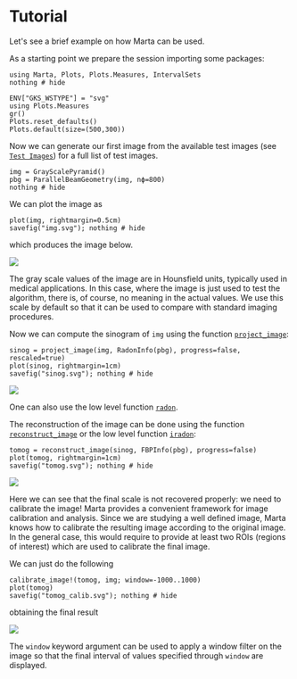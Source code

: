 # Tutorial

Let's see a brief example on how Marta can be used.

As a starting point we prepare the session importing some
packages:

```@example ex_img
using Marta, Plots, Plots.Measures, IntervalSets
nothing # hide
```

```@setup ex_img
ENV["GKS_WSTYPE"] = "svg"
using Plots.Measures
gr()
Plots.reset_defaults()
Plots.default(size=(500,300))
```

Now we can generate our first image from the available test
images (see [`Test Images`](@ref)) for a full list of test
images.

```@example ex_img
img = GrayScalePyramid()
pbg = ParallelBeamGeometry(img, nϕ=800)
nothing # hide
```

We can plot the image as

```@example ex_img
plot(img, rightmargin=0.5cm)
savefig("img.svg"); nothing # hide
```

which produces the image below.

![](img.svg)

The gray scale values of the image are in Hounsfield units,
typically used in medical applications. In this case, where
the image is just used to test the algorithm, there is, of
course, no meaning in the actual values. We use this scale
by default so that it can be used to compare with standard
imaging procedures.

Now we can compute the sinogram of `img` using the function
[`project_image`](@ref):

```@example ex_img
sinog = project_image(img, RadonInfo(pbg), progress=false, rescaled=true)
plot(sinog, rightmargin=1cm)
savefig("sinog.svg"); nothing # hide
```

![](sinog.svg)

One can also use the low level function [`radon`](@ref).

The reconstruction of the image can be done using the
function [`reconstruct_image`](@ref) or the low level
function [`iradon`](@ref):

```@example ex_img
tomog = reconstruct_image(sinog, FBPInfo(pbg), progress=false)
plot(tomog, rightmargin=1cm)
savefig("tomog.svg"); nothing # hide
```

![](tomog.svg)

Here we can see that the final scale is not recovered
properly: we need to calibrate the image! Marta provides a
convenient framework for image calibration and analysis.
Since we are studying a well defined image, Marta knows how
to calibrate the resulting image according to the original
image. In the general case, this would require to provide at
least two ROIs (regions of interest) which are used to
calibrate the final image.

We can just do the following

```@example ex_img
calibrate_image!(tomog, img; window=-1000..1000)
plot(tomog)
savefig("tomog_calib.svg"); nothing # hide
```

obtaining the final result

![](tomog_calib.svg)

The `window` keyword argument can be used to apply a window
filter on the image so that the final interval of values
specified through `window` are displayed.
